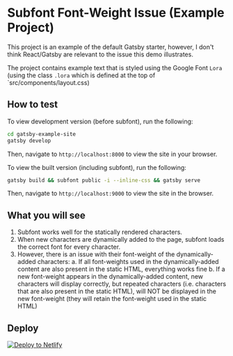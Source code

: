 # Subfont Font-Weight Issue (Example Project)

This project is an example of the default Gatsby starter, however, I don't think React/Gatsby are relevant to the issue this demo illustrates.

The project contains example text that is styled using the Google Font `Lora` (using the class `.lora` which is defined at the top of `src/components/layout.css)

## How to test

To view development version (before subfont), run the following:

```sh
cd gatsby-example-site
gatsby develop
```

Then, navigate to `http://localhost:8000` to view the site in your browser.

To view the built version (including subfont), run the following:
```sh
gatsby build && subfont public -i --inline-css && gatsby serve
```

Then, navigate to `http://localhost:9000` to view the site in the browser.

## What you will see

1. Subfont works well for the statically rendered characters.
2. When new characters are dynamically added to the page, subfont loads the correct font for every character.
3. However, there is an issue with their font-weight of the dynamically-added characters: 
  a. If all font-weights used in the dynamically-added content are also present in the static HTML, everything works fine
  b. If a new font-weight appears in the dynamically-added content, new characters will display correctly, but repeated characters (i.e. characters that are also present in the static HTML), will NOT be displayed in the new font-weight (they will retain the font-weight used in the static HTML)




## Deploy

[![Deploy to Netlify](https://www.netlify.com/img/deploy/button.svg)](https://app.netlify.com/start/deploy?repository=https://github.com/gatsbyjs/gatsby-starter-default)
